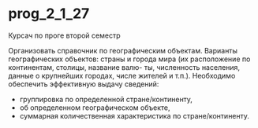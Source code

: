 # prog_2_1_27
Курсач по проге второй семестр

Организовать справочник по географическим объектам. Варианты географических
объектов: страны и города мира (их расположение по континентам, столицы, название валю-
ты, численность населения, данные о крупнейших городах, числе жителей и т.п.).
Необходимо обеспечить эффективную выдачу сведений:
- группировка по определенной стране/континенту,
- об определенном географическом объекте,
- суммарная количественная характеристика по стране/континенту.
